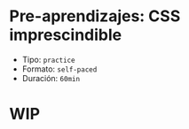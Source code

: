 # Pre-aprendizajes: CSS imprescindible

- Tipo: `practice`
- Formato: `self-paced`
- Duración: `60min`

# WIP